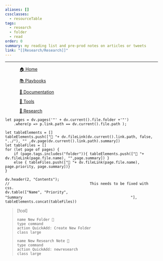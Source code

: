```yaml
---
aliases: []
cssclasses:
  - resourceTable
tags:
  - research
  - folder
  - read
order: 0
summary: my reading list and pre-prod notes on articles or tweets
link: "[[Research/Research]]"
---
```

***
<div><ul class="navheader"> <ul><a href="Home.md" class="internal-link">🏠 Home</a></ul><ul><a href="Playbooks/Playbooks.md" class="internal-link">📚 Playbooks</a></ul><ul><a href="Documentation/Documentation.md" class="internal-link">📝 Documentation</a></ul><ul><a href="Tools/Tools.md" class="internal-link">🔧 Tools</a></ul><ul><a href="Research/Research.md" class="internal-link">🔬 Research</a></ul></ul></div>

```dataviewjs
let pages = dv.pages('"' + dv.current().file.folder +'"')
	.where(p => p.link.path == dv.current().file.path );

let tableElements = []
tableElements.push(["📁 "+ dv.fileLink(dv.current().link.path, false, "../"), "" ,dv.page(dv.current().link.path).summary])
let tableFiles = []
for (let page of pages) {
	if (page.tags.includes("folder")){ tableElements.push(["📁 "+ dv.fileLink(page.file.name), "",page.summary]) }
	else { tableFiles.push(["📝 "+ dv.fileLink(page.file.name), page.priority, page.summary])}
}

dv.header(2, "Contents");
//                                     This needs to be fixed with css. 
dv.table(["Name", "Priority", "Summary　　　　　　　　　　　　　　　　　　　　　　　　　　　　　　"], tableElements.concat(tableFiles))
```

> [!col] 
>```button
> name New Folder 📁
>type command
>action QuickAdd: Create New Folder
>class large
>```
> 
>```button
>name New Research Note 🔎
>type command
>action QuickAdd: newresearch
>class large
>```